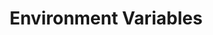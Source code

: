 ---
sidebar_position: 2
title: "Environment Variables"
sidebar_label: "Environment Variables"
description: "Control system environments in Debian systems - configure global variables, manage user environments, setup shell variables, and establish persistent configurations."
keywords:
  - "debian environment variables"
  - "system environment"
  - "shell variables"
  - "global variables"
  - "environment configuration"
tags:
  - debian
  - environment-variables
  - system-environment
  - shell-variables
  - environment-configuration
slug: /linux/debian/configuration/environment-variables
---